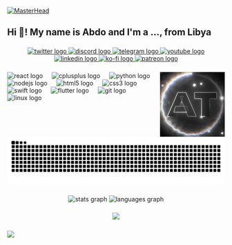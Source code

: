 [![MasterHead](https://i.pinimg.com/originals/77/ca/a3/77caa32884d735d439ade45ba37feaf2.gif)](https://xabdoat.github.io)

###

<h2 align="left">Hi 👋! My name is Abdo and I'm a ..., from Libya</h2>

###

<div align="center">
  <a href="https://x.com/xAbdoAT" target="_blank">
    <img src="https://raw.githubusercontent.com/maurodesouza/profile-readme-generator/master/src/assets/icons/social/twitter/default.svg" width="50" height="35" alt="twitter logo"  />
  </a>
  <a href="https://discord.com/users/1207492559442681927" target="_blank">
    <img src="https://raw.githubusercontent.com/maurodesouza/profile-readme-generator/master/src/assets/icons/social/discord/default.svg" width="50" height="35" alt="discord logo"  />
  </a>
  <a href="https://t.me/AbdoAT" target="_blank">
    <img src="https://raw.githubusercontent.com/maurodesouza/profile-readme-generator/master/src/assets/icons/social/telegram/default.svg" width="50" height="35" alt="telegram logo"  />
  </a>
  <a href="https://www.youtube.com/@xAbdoAT" target="_blank">
    <img src="https://raw.githubusercontent.com/maurodesouza/profile-readme-generator/master/src/assets/icons/social/youtube/default.svg" width="50" height="35" alt="youtube logo"  />
  </a>
  <a href="https://www.linkedin.com/in/abdo-at-4a2233285/" target="_blank">
    <img src="https://raw.githubusercontent.com/maurodesouza/profile-readme-generator/master/src/assets/icons/social/linkedin/default.svg" width="50" height="35" alt="linkedin logo"  />
  </a>
  <a href="https://ko-fi.com/abdoat" target="_blank">
    <img src="https://raw.githubusercontent.com/maurodesouza/profile-readme-generator/master/src/assets/icons/social/ko-fi/default.svg" width="50" height="35" alt="ko-fi logo"  />
  </a>
  <a href="https://patreon.com/AbdoAT" target="_blank">
    <img src="https://raw.githubusercontent.com/maurodesouza/profile-readme-generator/master/src/assets/icons/social/patreon/default.svg" width="50" height="35" alt="patreon logo"  />
  </a>
</div>

###

<img align="right" height="150" src="https://raw.githubusercontent.com/xAbdoAT/assets/refs/heads/main/AbdoAT.gif"  />

###

<div align="left">
  <img src="https://cdn.jsdelivr.net/gh/devicons/devicon/icons/react/react-original.svg" height="29" alt="react logo"  />
  <img width="13" />
  <img src="https://cdn.jsdelivr.net/gh/devicons/devicon/icons/cplusplus/cplusplus-original.svg" height="29" alt="cplusplus logo"  />
  <img width="13" />
  <img src="https://cdn.jsdelivr.net/gh/devicons/devicon/icons/python/python-original.svg" height="29" alt="python logo"  />
  <img width="13" />
  <img src="https://cdn.jsdelivr.net/gh/devicons/devicon/icons/nodejs/nodejs-original.svg" height="29" alt="nodejs logo"  />
  <img width="13" />
  <img src="https://cdn.jsdelivr.net/gh/devicons/devicon/icons/html5/html5-original.svg" height="29" alt="html5 logo"  />
  <img width="13" />
  <img src="https://cdn.jsdelivr.net/gh/devicons/devicon/icons/css3/css3-original.svg" height="29" alt="css3 logo"  />
  <img width="13" />
  <img src="https://cdn.jsdelivr.net/gh/devicons/devicon/icons/swift/swift-original.svg" height="29" alt="swift logo"  />
  <img width="13" />
  <img src="https://cdn.jsdelivr.net/gh/devicons/devicon/icons/flutter/flutter-original.svg" height="29" alt="flutter logo"  />
  <img width="13" />
  <img src="https://cdn.jsdelivr.net/gh/devicons/devicon/icons/git/git-original.svg" height="29" alt="git logo"  />
  <img width="13" />
  <img src="https://cdn.jsdelivr.net/gh/devicons/devicon/icons/linux/linux-original.svg" height="29" alt="linux logo"  />
</div>

###

<br clear="both">

<img src="https://raw.githubusercontent.com/xAbdoAT/xAbdoAT/output/snake.svg" alt="Snake animation" />

###

<div align="center">
  <img src="https://github-readme-stats.vercel.app/api?username=xAbdoAT&hide_title=true&hide_rank=false&show_icons=true&include_all_commits=true&count_private=true&disable_animations=false&theme=gotham&locale=en&hide_border=false&order=1" height="150" alt="stats graph"  />
  <img src="https://github-readme-stats.vercel.app/api/top-langs?username=xAbdoAT&locale=en&hide_title=true&layout=compact&card_width=320&langs_count=5&theme=gotham&hide_border=false&order=2" height="150" alt="languages graph"  />
</div>

###

<div align="center">
  <img height="450" src="https://images.pexels.com/photos/1624255/pexels-photo-1624255.jpeg"  />
</div>

###

<img align="left" src="https://visitor-badge.laobi.icu/badge?page_id=xAbdoAT.xAbdoAT&"  />

###
